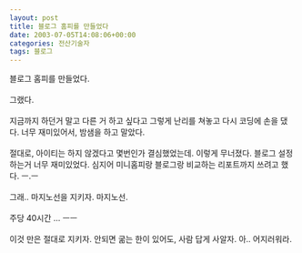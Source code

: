 ```yaml
---
layout: post
title: 블로그 홈피를 만들었다
date: 2003-07-05T14:08:06+00:00
categories: 전산기술자
tags: 블로그
---
```

블로그 홈피를 만들었다.<br /><br />그랬다.<br /><br />지금까지 하던거 말고 다른 거 하고 싶다고 그렇게 난리를 쳐놓고 다시 코딩에 손을 댔다. 너무 재미있어서, 밤샘을 하고 말았다.<br /><br />절대로, 아이티는 하지 않겠다고 몇번인가 결심했었는데. 이렇게 무너졌다. 블로그 설정하는거 너무 재미있었다. 심지어 미니홈피랑 블로그랑 비교하는 리포트까지 쓰려고 했다. ㅡ.ㅡ<br /><br />그래.. 마지노선을 지키자. 마지노선.<br /><br />주당 40시간 ... ㅡㅡ<br /><br />이것 만은 절대로 지키자. 안되면 굶는 한이 있어도, 사람 답게 사알자. 아.. 어지러워라. <br /><br /><br />
